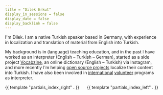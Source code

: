 ```yaml
---
title = "Dilek Erkut"
display_in_sessions = false
display_date = false
display_backlink = false
---
```


I'm Dilek. I am a native Turkish speaker based in Germany, 
with experience in localization and translation of material from 
English into Turkish.

My background is in (language) teaching education, and in the past
I have worked as an interpreter (English – Turkish – German), started as a
side project [Vocabzine][1], an online dictionary (English – Turkish) via Instagram,
and more recently I'm helping [open source projects][2] localize their content
into Turkish. I have also been involved in [international][3] [volunteer][4]
programs as interpreter.


<div class="columns">
    <div class="column">
        {{ template "partials_index_right" . }}
    </div>
    <div class="column">
        {{ template "partials_index_left" . }}
    </div>
</div>

[1]: https://www.instagram.com/vocabzine
[2]: https://github.com/dilekerkut
[3]: https://www.thw.de
[4]: https://en.wikipedia.org/wiki/Urban_search_and_rescue